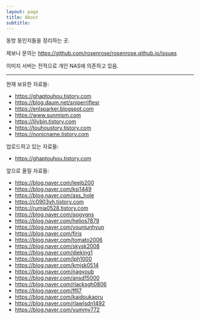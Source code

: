 ```yaml
---
layout: page
title: About
subtitle:
---
```


동방 동인지들을 정리하는 곳.

제보나 문의는 https://github.com/rosenrose/rosenrose.github.io/issues

이미지 서버는 전적으로 개인 NAS에 의존하고 있음.

---

현재 보유한 자료들:

  * https://ghaptouhou.tistory.com
  * https://blog.daum.net/sniperriflesr
  * https://enlsparker.blogspot.com
  * https://www.sunmism.com
  * https://lilybin.tistory.com
  * https://touhoustory.tistory.com
  * https://nonicname.tistory.com


업로드하고 있는 자료들:

  * https://ghaptouhou.tistory.com


앞으로 올릴 자료들:

  * https://blog.naver.com/leejb200
  * https://blog.naver.com/ksi1449
  * https://blog.naver.com/ass_hole
  * https://c0903yh.tistory.com
  * https://rumia0528.tistory.com
  * https://blog.naver.com/qogygns
  * https://blog.naver.com/helios7879
  * https://blog.naver.com/younjunhyun
  * https://blog.naver.com/firis
  * https://blog.naver.com/tomato2006
  * https://blog.naver.com/skysk2008
  * https://blog.naver.com/dieking1
  * https://blog.naver.com/lph1000
  * https://blog.naver.com/kmjsk0514
  * https://blog.naver.com/nagyoub
  * https://blog.naver.com/ansd15000
  * https://blog.naver.com/rlacksgh0806
  * https://blog.naver.com/ffll7
  * https://blog.naver.com/kaidoukaoru
  * https://blog.naver.com/rlawlsdn1492
  * https://blog.naver.com/yummy772